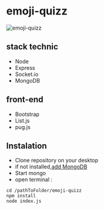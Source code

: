 # emoji-quizz

![emoji-quizz](/public/img/emojiquizz.png)

## stack technic
  - Node
  - Express
  - Socket.io
  - MongoDB

## front-end
  - Bootstrap
  - List.js
  - pug.js

## Instalation

- Clone repository on your desktop
- if not installed,[add MongoDB](https://docs.mongodb.com/manual/installation/)
- Start mongo
- open terminal :

```
cd /pathToFolder/emoji-quizz
npm install
node index.js
```
